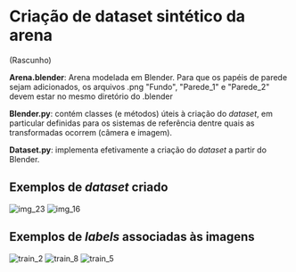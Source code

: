 # Criação de dataset sintético da arena

(Rascunho)

**Arena.blender**: Arena modelada em Blender. Para que os papéis de parede sejam adicionados, os arquivos .png "Fundo", "Parede_1" e "Parede_2" devem estar no mesmo diretório do .blender

**Blender.py**: contém classes (e métodos) úteis à criação do *dataset*, em particular definidas para os sistemas de referência dentre quais as transformadas ocorrem (câmera e imagem).

**Dataset.py**: implementa efetivamente a criação do *dataset* a partir do Blender.

## Exemplos de *dataset* criado

![img_23](https://github.com/user-attachments/assets/9c99b88f-7823-41bc-bf84-46a970010862)
![img_16](https://github.com/user-attachments/assets/97aebd85-2b5b-4450-b8b4-6484d28f575d)

## Exemplos de *labels* associadas às imagens

![train_2](https://github.com/user-attachments/assets/8a2a3ea0-d1ce-43c5-bf1d-1baa2dbda4df)
![train_8](https://github.com/user-attachments/assets/147109ce-2407-4b11-b2df-b9f3eae3fc5a)
![train_5](https://github.com/user-attachments/assets/2859d676-c6dc-4e97-83c1-7d3f91ed2f26)
